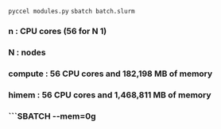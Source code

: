 ```pyccel modules.py```
```sbatch batch.slurm```

### n : CPU cores (56 for N 1)
### N : nodes
### compute : 56 CPU cores and 182,198 MB of memory
### himem : 56 CPU cores and 1,468,811 MB of memory
### ```SBATCH --mem=0g

